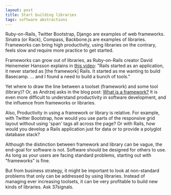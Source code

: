 ```yaml
---
layout: post
title: Start building libraries 
tags: software abstractions
---
```

Ruby-on-Rails, Twitter Bootstrap, Django are examples of web frameworks. Sinatra (or Rack), Compass, Backbone.js are examples of libraries. Frameworks can bring high productivity, using libraries on the contrary, feels slow and require more practice to get started.

Frameworks can grow out of libraries, as Ruby-on-Rails creator David Heinemeier Hansson explains in [this video](http://bigthink.com/videos/big-think-interview-with-david-heinemeier-hansson): "Rails started as an application, it never started as [the framework] Rails. It started as me wanting to build Basecamp. ... and I found a need to build a bunch of tools."

Yet where to draw the line between a toolset (framework) and some tool (library)? Or, as Andrzej asks in the blog post: [What is a framework?](http://andrzejonsoftware.blogspot.de/2012/12/what-is-framework.html) It is even more difficult to understand productivity in software development, and the influence from frameworks or libraries.

Also, Productivity in using a framework or library is relative. For example, with Twitter Bootstrap, how would you use parts of the responsive grid layout without using 'span' tags all across the page? Or with Rails, how would you develop a Rails application just for data or to provide a polyglot database stack?

Although the distinction between framework and library can be vague, the end-goal for software is not. Software should be designed for others to use. As long as your users are facing standard problems, starting out with "frameworks" is fine. 

But from business strategy, it might be important to look at non-standard problems that only can be addressed by using libraries. Instead of managing ever increasing toolsets, it can be very profitable to build new kinds of libraries. Ask 37signals.
